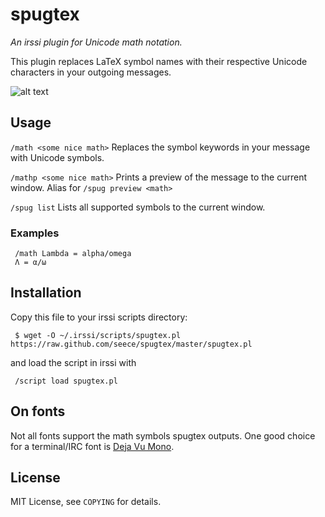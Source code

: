spugtex
=======

*An irssi plugin for Unicode math notation.*

This plugin replaces LaTeX symbol names with their respective Unicode characters in your outgoing messages.

![alt text](http://www.lofibucket.com/images/spugtex.gif "Logo Title Text 1")

## Usage
`/math <some nice math>`
 Replaces the symbol keywords in your message with Unicode symbols.

 `/mathp <some nice math>`
 Prints a preview of the message to the current window. Alias for `/spug preview <math>`

 `/spug list`
 Lists all supported symbols to the current window.

### Examples

     /math Lambda = alpha/omega
     Λ = α/ω

## Installation

 Copy this file to your irssi scripts directory:
  
     $ wget -O ~/.irssi/scripts/spugtex.pl https://raw.github.com/seece/spugtex/master/spugtex.pl 

 and load the script in irssi with

     /script load spugtex.pl 

## On fonts
Not all fonts support the math symbols spugtex outputs. One good choice for a terminal/IRC font is [Deja Vu Mono](http://dejavu-fonts.org/wiki/Main_Page).

## License
MIT License, see `COPYING` for details.





